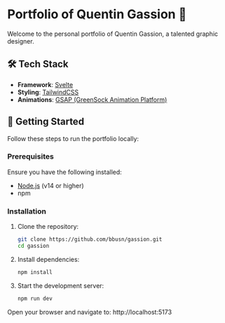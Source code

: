 # Portfolio of Quentin Gassion 🎨

Welcome to the personal portfolio of Quentin Gassion, a talented graphic designer.

## 🛠️ Tech Stack

- **Framework**: [Svelte](https://svelte.dev/)
- **Styling**: [TailwindCSS](https://tailwindcss.com/)
- **Animations**: [GSAP (GreenSock Animation Platform)](https://greensock.com/gsap/)

## 🚀 Getting Started

Follow these steps to run the portfolio locally:

### Prerequisites
Ensure you have the following installed:
- [Node.js](https://nodejs.org/) (v14 or higher)
- npm

### Installation

1. Clone the repository:
   
   ```bash
   git clone https://github.com/bbusn/gassion.git
   cd gassion
   ```

2. Install dependencies:

   ```bash
   npm install
   ```

3. Start the development server:

   ```bash
   npm run dev
   ```
Open your browser and navigate to: http://localhost:5173